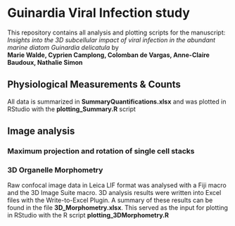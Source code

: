 # Guinardia Viral Infection study
This repository contains all analysis and plotting scripts for the manuscript:  
*Insights into the 3D subcellular impact of viral infection in the abundant marine diatom Guinardia delicatula* by  
**Marie Walde, Cyprien Camplong, Colomban de Vargas, Anne-Claire Baudoux, Nathalie Simon**

## Physiological Measurements & Counts
All data is summarized in **SummaryQuantifications.xlsx** and was plotted in RStudio with the **plotting_Summary.R** script

## Image analysis
### Maximum projection and rotation of single cell stacks

### 3D Organelle Morphometry
Raw confocal image data in Leica LIF format was analysed with a Fiji macro and the 3D Image Suite macro.
3D analysis results were written into Excel files with the Write-to-Excel Plugin. A summary of these results can be found in the file **3D_Morphometry.xlsx**. This served as the input for plotting in RStudio with the R script **plotting_3DMorphometry.R**
